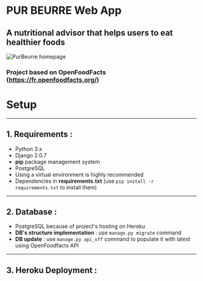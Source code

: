 # PUR BEURRE Web App
## A nutritional advisor that helps users to eat healthier foods

![PurBeurre homepage][id]

[id]: C:\Users\Emanuele\Desktop\P8\purbeurre\static\purbeurre\img\thumb.jpg "PurBeurre Homepage"

### Project based on OpenFoodFacts (https://fr.openfoodfacts.org/)

# Setup
-----------------------------------------------
## 1. Requirements :
* Python 3.x
* Django 2.0.7
* **pip** package management system
* PostgreSQL
* Using a virtual environment is highly recommended
* Dependencies in **requirements.txt** (use `pip install -r requirements.txt` to install them)
------------------------------------------------
## 2. Database :
* PostgreSQL because of project's hosting on Heroku
* **DB's structure implementation** : use `manage.py migrate` command
* **DB update** : use `manage.py api_off` command to populate it with latest using OpenFoodfacts API
------------------------------------------------
## 3. Heroku Deployment :
